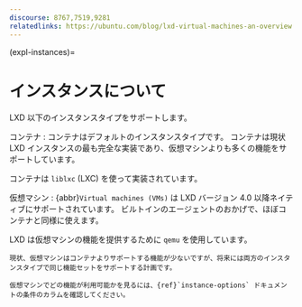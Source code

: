 ```yaml
---
discourse: 8767,7519,9281
relatedlinks: https://ubuntu.com/blog/lxd-virtual-machines-an-overview
---
```


(expl-instances)=
# インスタンスについて

LXD 以下のインスタンスタイプをサポートします。

コンテナ
: コンテナはデフォルトのインスタンスタイプです。
  コンテナは現状 LXD インスタンスの最も完全な実装であり、仮想マシンよりも多くの機能をサポートしています。

  コンテナは `liblxc` (LXC) を使って実装されています。

仮想マシン
: {abbr}`Virtual machines (VMs)` は LXD バージョン 4.0 以降ネイティブにサポートされています。
  ビルトインのエージェントのおかげで、ほぼコンテナと同様に使えます。

  LXD は仮想マシンの機能を提供するために `qemu` を使用しています。

  ```{note}
  現状、仮想マシンはコンテナよりサポートする機能が少ないですが、将来には両方のインスタンスタイプで同じ機能セットをサポートする計画です。

  仮想マシンでどの機能が利用可能かを見るには、{ref}`instance-options` ドキュメントの条件のカラムを確認してください。
  ```
